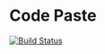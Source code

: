 # Code Paste
[![Build Status](http://circleci-badges-max.herokuapp.com/img/D-Andreev/codepaste/master?token=2f0a5554d1ae2d9a29112ca8d86bde0abe2a5dc0)](https://circleci.com/gh/D-Andreev/codepaste/tree/master)


